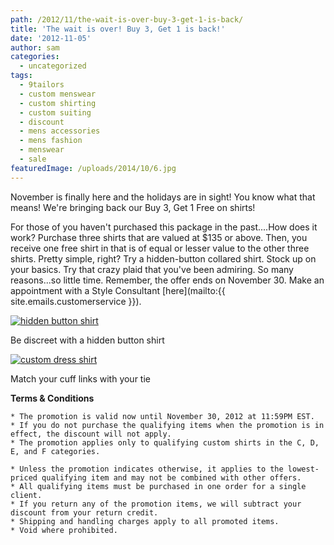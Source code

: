 ```yaml
---
path: /2012/11/the-wait-is-over-buy-3-get-1-is-back/
title: 'The wait is over! Buy 3, Get 1 is back!'
date: '2012-11-05'
author: sam
categories:
  - uncategorized
tags:
  - 9tailors
  - custom menswear
  - custom shirting
  - custom suiting
  - discount
  - mens accessories
  - mens fashion
  - menswear
  - sale
featuredImage: /uploads/2014/10/6.jpg
---
```

November is finally here and the holidays are in sight! You know what that means! We're bringing back our Buy 3, Get 1 Free on shirts! 

For those of you haven't purchased this package in the past....How does it work? Purchase three shirts that are valued at $135 or above. Then, you receive one free shirt in that is of equal or lesser value to the other three shirts. Pretty simple, right? 
 Try a hidden-button collared shirt. Stock up on your basics. Try that crazy plaid that you've been admiring. So many reasons...so little time. Remember, the offer ends on November 30. 
 Make an appointment with a Style Consultant [here](mailto:{{ site.emails.customerservice }}). 

[![](http://2.bp.blogspot.com/-EBA4FaLxPAQ/UJQc3NI8S9I/AAAAAAAAM_A/YAeLRvrzZuA/s1600/2012-Fall-shoot-9tailors-028.jpg "hidden button shirt")](http://2.bp.blogspot.com/-EBA4FaLxPAQ/UJQc3NI8S9I/AAAAAAAAM_A/YAeLRvrzZuA/s1600/2012-Fall-shoot-9tailors-028.jpg)

Be discreet with a hidden button shirt

[![](http://4.bp.blogspot.com/-1dtwadewp_A/UJQdD4NI-CI/AAAAAAAAM_I/He7qpVy7dfo/s1600/2012-Fall-shoot-9tailors-169.jpg "custom dress shirt")](http://4.bp.blogspot.com/-1dtwadewp_A/UJQdD4NI-CI/AAAAAAAAM_I/He7qpVy7dfo/s1600/2012-Fall-shoot-9tailors-169.jpg)

Match your cuff links with your tie 

**Terms & Conditions**

	* The promotion is valid now until November 30, 2012 at 11:59PM EST.
	* If you do not purchase the qualifying items when the promotion is in effect, the discount will not apply.
	* The promotion applies only to qualifying custom shirts in the C, D, E, and F categories.

	* Unless the promotion indicates otherwise, it applies to the lowest-priced qualifying item and may not be combined with other offers.
	* All qualifying items must be purchased in one order for a single client.
	* If you return any of the promotion items, we will subtract your discount from your return credit.
	* Shipping and handling charges apply to all promoted items.
	* Void where prohibited.